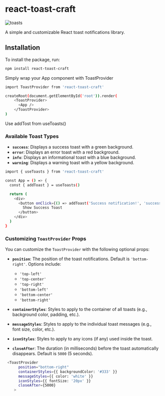 # react-toast-craft


![toasts](https://github.com/user-attachments/assets/ac7a4b0a-6aed-48f1-b8c7-46658f5552c9)


A simple and customizable React toast notifications library.

## Installation

To install the package, run:

```bash
npm install react-toast-craft
```

Simply wrap your App component with ToastProvider

```bash
import ToastProvider from 'react-toast-craft'

createRoot(document.getElementById('root')).render(
    <ToastProvider>
      <App />
    </ToastProvider>
)
```

Use addTost from useToasts()

### Available Toast Types

- **`success`**: Displays a success toast with a green background.
- **`error`**: Displays an error toast with a red background.
- **`info`**: Displays an informational toast with a blue background.
- **`warning`**: Displays a warning toast with a yellow background.

```bash
import { useToasts } from 'react-toast-craft'

const App = () => {
  const { addToast } = useToasts()

  return (
    <div>
      <button onClick={() => addToast('Success notification!', 'success')}>
        Show Success Toast
      </button>
    </div>
  )
}

```

### Customizing `ToastProvider` Props

You can customize the `ToastProvider` with the following optional props:

- **`position`**: The position of the toast notifications. Default is `'bottom-right'`. Options include:

  - `'top-left'`
  - `'top-center'`
  - `'top-right'`
  - `'bottom-left'`
  - `'bottom-center'`
  - `'bottom-right'`

- **`containerStyles`**: Styles to apply to the container of all toasts (e.g., background color, padding, etc.).

- **`messageStyles`**: Styles to apply to the individual toast messages (e.g., font size, color, etc.).

- **`iconStyles`**: Styles to apply to any icons (if any) used inside the toast.

- **`closeAfter`**: The duration (in milliseconds) before the toast automatically disappears. Default is `5000` (5 seconds).

```bash
 <ToastProvider
      position="bottom-right"
      containerStyles={{ backgroundColor: '#333' }}
      messageStyles={{ color: 'white' }}
      iconStyles={{ fontSize: '20px' }}
      closeAfter={5000}
    >
```
